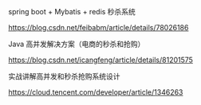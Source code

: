 

spring boot + Mybatis + redis 秒杀系统

https://blog.csdn.net/feibabm/article/details/78026186

Java 高并发解决方案（电商的秒杀和抢购）

https://blog.csdn.net/icangfeng/article/details/81201575

实战讲解高并发和秒杀抢购系统设计

https://cloud.tencent.com/developer/article/1346263